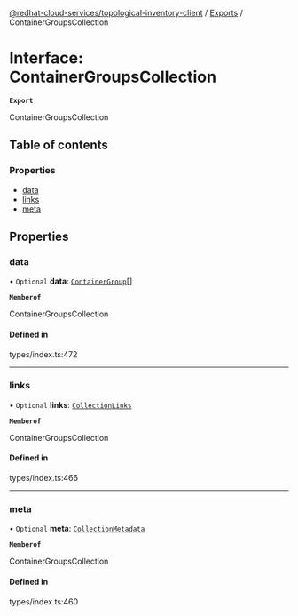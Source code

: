 [@redhat-cloud-services/topological-inventory-client](../README.md) / [Exports](../modules.md) / ContainerGroupsCollection

# Interface: ContainerGroupsCollection

**`Export`**

ContainerGroupsCollection

## Table of contents

### Properties

- [data](ContainerGroupsCollection.md#data)
- [links](ContainerGroupsCollection.md#links)
- [meta](ContainerGroupsCollection.md#meta)

## Properties

### data

• `Optional` **data**: [`ContainerGroup`](ContainerGroup.md)[]

**`Memberof`**

ContainerGroupsCollection

#### Defined in

types/index.ts:472

___

### links

• `Optional` **links**: [`CollectionLinks`](CollectionLinks.md)

**`Memberof`**

ContainerGroupsCollection

#### Defined in

types/index.ts:466

___

### meta

• `Optional` **meta**: [`CollectionMetadata`](CollectionMetadata.md)

**`Memberof`**

ContainerGroupsCollection

#### Defined in

types/index.ts:460
